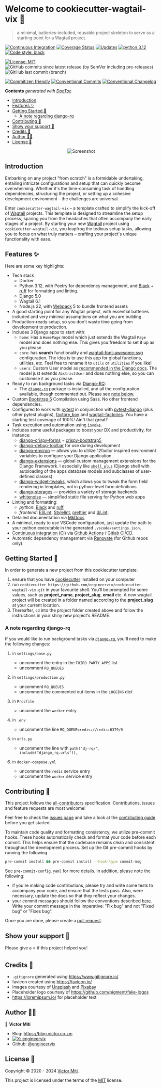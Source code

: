 # Welcome to cookiecutter-wagtail-vix 👋

> a minimal, batteries-included, reusable project skeleton to serve as a starting point for a Wagtail project.

[![Continuous Integration](https://github.com/engineervix/cookiecutter-wagtail-vix/actions/workflows/main.yml/badge.svg)](https://github.com/engineervix/cookiecutter-wagtail-vix/actions/workflows/main.yml)
[![Coverage Status](https://codecov.io/gh/engineervix/cookiecutter-wagtail-vix/branch/main/graph/badge.svg)](https://codecov.io/gh/engineervix/cookiecutter-wagtail-vix)
[![Updates](https://pyup.io/repos/github/engineervix/cookiecutter-wagtail-vix/shield.svg)](https://pyup.io/repos/github/engineervix/cookiecutter-wagtail-vix/)
[![python 3.12](https://img.shields.io/badge/python-3.12-brightgreen.svg)](https://python.org)
[![Code style: black](https://img.shields.io/badge/code%20style-black-000000.svg)](https://github.com/psf/black)

[![License: MIT](https://img.shields.io/github/license/engineervix/cookiecutter-wagtail-vix)](https://github.com/engineervix/cookiecutter-wagtail-vix/LICENSE)
![GitHub commits since latest release (by SemVer including pre-releases)](https://img.shields.io/github/commits-since/engineervix/cookiecutter-wagtail-vix/latest)
![GitHub last commit (branch)](https://img.shields.io/github/last-commit/engineervix/cookiecutter-wagtail-vix/main)

[![Commitizen friendly](https://img.shields.io/badge/commitizen-friendly-brightgreen.svg)](http://commitizen.github.io/cz-cli/)
[![Conventional Commits](https://img.shields.io/badge/Conventional%20Commits-1.0.0-blue.svg)](https://conventionalcommits.org)
[![Conventional Changelog](https://img.shields.io/badge/changelog-conventional-brightgreen.svg)](https://github.com/conventional-changelog)

<!-- START doctoc generated TOC please keep comment here to allow auto update -->
<!-- DON'T EDIT THIS SECTION, INSTEAD RE-RUN doctoc TO UPDATE -->

**Contents** _generated with [DocToc](https://github.com/thlorenz/doctoc)_

- [Introduction](#introduction)
- [Features ✨](#features-)
- [Getting Started 🚀](#getting-started-)
  - [A note regarding django-rq](#a-note-regarding-django-rq)
- [Contributing 🤝](#contributing-)
- [Show your support 🙌](#show-your-support-)
- [Credits 👏](#credits-)
- [Author 🧑‍💻](#author-)
- [License 📝](#license-)

<!-- END doctoc generated TOC please keep comment here to allow auto update -->

<p align="center">
  <img src="https://github.com/engineervix/cookiecutter-wagtail-vix/blob/main/docs/img/screenshot.png" alt="Screenshot">
</p>

## Introduction

Embarking on any project "from scratch" is a formidable undertaking, entailing intricate configurations and setup that can quickly become overwhelming. Whether it's the time-consuming task of handling dependencies, structuring the project, or setting up a cohesive development environment – the challenges are universal.

Enter `cookiecutter-wagtail-vix` – a template crafted to simplify the kick-off of [Wagtail](https://wagtail.org/) projects. This template is designed to streamline the setup process, sparing you from the headaches that often accompany the early stages of a project. By starting your new [Wagtail](https://wagtail.org/) project using `cookiecutter-wagtail-vix`, you leapfrog the tedious setup tasks, allowing you to focus on what truly matters – crafting your project's unique functionality with ease.

## Features ✨

Here are some key highlights:

- Tech stack
  - Docker
  - Python 3.12, with Poetry for dependency management, and [Black](https://black.readthedocs.io/) + [ruff](https://github.com/astral-sh/ruff) for formatting and linting.
  - Django 5.0
  - Wagtail 6.1
  - Node.js 22, with [Webpack](https://webpack.js.org/) 5 to bundle frontend assets
- A good starting point for any Wagtail project, with essential batteries included and very minimal assumptions on what you are building.
- Production-ready setup, so you don't waste time going from development to production.
- Includes 3 Django apps to start with:
  - `home`: Has a `HomePage` model which just extends the Wagtail `Page` model and does nothing else. This gives you freedom to set it up as you please.
  - `core`: has **search** functionality and [wagtail-font-awesome-svg](https://github.com/wagtail-nest/wagtail-font-awesome-svg) configuration. The idea is to use this app for global functions, utilities, etc. Feel free to rename it to `utils` or `utilities` if you like!
  - `users`: Custom User model as [recommended in the Django docs](https://docs.djangoproject.com/en/5.0/topics/auth/customizing/#using-a-custom-user-model-when-starting-a-project). The model just extends `AbstractUser` and does nothing else, so you can customise it as you please.
- Ready to run background tasks via [Django-RQ](https://github.com/rq/django-rq):
  - The [`django-rq`](https://github.com/rq/django-rq) package is installed, and all the configuration available, though commented out. Please see [note below](#a-note-regarding-django-rq).
- Custom [Bootstrap 5](https://getbootstrap.com/) Compilation using Sass. No other frontend dependencies.
- Configured to work with [pytest](https://docs.pytest.org/en/latest/) in conjunction with [pytest-django](https://pytest-django.readthedocs.io/en/latest/) (plus other pytest plugins), [factory_boy](https://factoryboy.readthedocs.io/en/latest/) and [wagtail-factories](https://github.com/wagtail/wagtail-factories). You have a starting test coverage of 100%! Ain't that great?
- Task execution and automation using [`invoke`](http://www.pyinvoke.org/).
- Includes some useful packages to boost your DX and productivity, for instance:
  - [django-crispy-forms](https://github.com/django-crispy-forms/django-crispy-forms) + [crispy-bootstrap5](https://github.com/django-crispy-forms/crispy-bootstrap5)
  - [django-debug-toolbar](https://github.com/jazzband/django-debug-toolbar) for use during development
  - [django-environ](https://github.com/joke2k/django-environ) — allows you to utilize 12factor inspired environment variables to configure your Django application.
  - [django-extensions](https://github.com/django-extensions/django-extensions) — global custom management extensions for the Django Framework. I especially like [`shell_plus`](https://django-extensions.readthedocs.io/en/latest/shell_plus.html) (Django shell with autoloading of the apps database models and subclasses of user-defined classes).
  - [django-widget-tweaks](https://github.com/jazzband/django-widget-tweaks), which allows you to tweak the form field rendering in templates, not in python-level form definitions.
  - [django-storages](https://github.com/jschneier/django-storages) — provides a variety of storage backends
  - [whitenoise](https://github.com/evansd/whitenoise) — simplified static file serving for Python web apps
- Linting and formatting:
  - _python_: [Black](https://black.readthedocs.io/) and [ruff](https://github.com/astral-sh/ruff)
  - _frontend_: [ESLint](https://eslint.org/), [Stylelint](https://stylelint.io/), [prettier](https://prettier.io/) and [djLint](https://www.djlint.com/).
- Detailed documentation via [MkDocs](https://www.mkdocs.org/)
- A minimal, ready to use VSCode configuration, just update the path to your python executable in the generated `.vscode/settings.json`.
- [Continuous integration (CI)](https://www.atlassian.com/continuous-delivery/continuous-integration) via [Github Actions](https://github.com/features/actions) / [Gitlab CI/CD](https://docs.gitlab.com/ee/ci/).
- Automatic dependency management via [Renovate](https://github.com/marketplace/renovate) (for Github repos only).

## Getting Started 🚀

In order to generate a new project from this cookiecutter template:

1. ensure that you have [cookiecutter](https://github.com/audreyr/cookiecutter) installed on your computer
2. run `cookiecutter https://github.com/engineervix/cookiecutter-wagtail-vix.git` in your favourite shell. You’ll be prompted for some values, such as **project_name**, **project_slug**, **email** etc. A new wagtail project will be created in a folder named according to the **project_slug** at your current location.
3. Thereafter, `cd` into the project folder created above and follow the instructions in your shiny new project's README.

### A note regarding django-rq

If you would like to run background tasks via [`django-rq`](https://github.com/rq/django-rq), you'll need to make the following changes:

1. in `settings/base.py`

   - uncomment the entry in the `THIRD_PARTY_APPS` list
   - uncomment `RQ_QUEUES`

2. in `settings/production.py`

   - uncomment `RQ_QUEUES`
   - uncomment the commented out items in the `LOGGING` dict

3. in `Procfile`

   - uncomment the `worker` entry

4. in `.env`

   - uncomment the line `RQ_QUEUE=redis://redis:6379/0`

5. in `urls.py`

   - uncomment the line with `path("dj-rq/", include("django_rq.urls")),`

6. in `docker-compose.yml`
   - uncomment the `redis` service entry
   - uncomment the `worker` service entry

## Contributing 🤝

<!-- Thanks goes to these wonderful people ([emoji key](https://allcontributors.org/docs/en/emoji-key)): -->

<!-- ALL-CONTRIBUTORS-LIST:START - Do not remove or modify this section -->
<!-- prettier-ignore-start -->
<!-- markdownlint-disable -->

<!-- markdownlint-restore -->
<!-- prettier-ignore-end -->

<!-- ALL-CONTRIBUTORS-LIST:END -->

This project follows the [all-contributors](https://github.com/all-contributors/all-contributors) specification. Contributions, issues and feature requests are most welcome!

Feel free to check the [issues page](https://github.com/engineervix/cookiecutter-wagtail-vix/issues) and take a look at the [contributing guide](https://github.com/engineervix/cookiecutter-wagtail-vix/blob/main/CONTRIBUTING.md) before you get started.

To maintain code quality and formatting consistency, we utilize pre-commit hooks. These hooks automatically check and format your code before each commit. This helps ensure that the codebase remains clean and consistent throughout the development process. Set up the Git pre-commit hooks by running the following

```bash
pre-commit install && pre-commit install --hook-type commit-msg
```

See `pre-commit-config.yaml` for more details. In addition, please note the following:

- if you're making code contributions, please try and write some tests to accompany your code, and ensure that the tests pass. Also, were necessary, update the docs so that they reflect your changes.
- your commit messages should follow the conventions described [here](https://www.conventionalcommits.org/). Write your commit message in the imperative: "Fix bug" and not "Fixed bug" or "Fixes bug".

Once you are done, please create a [pull request](https://github.com/engineervix/cookiecutter-wagtail-vix/pulls).

## Show your support 🙌

Please give a ⭐️ if this project helped you!

## Credits 👏

- `.gitignore` generated using <https://www.gitignore.io/>
- favicon created using <https://favicon.io/>
- Images courtesy of [Unsplash](https://unsplash.com/) and [Pixabay](https://pixabay.com/)
- Placeholder logo courtesy of <https://github.com/pigment/fake-logos>
- <https://loremipsum.io/> for placeholder text

## Author 🧑‍💻

👤 **Victor Miti**

- Blog: <https://blog.victor.co.zm>
- [![X: engineervix](https://img.shields.io/twitter/follow/engineervix.svg?style=social)](https://twitter.com/engineervix)
- Github: [@engineervix](https://github.com/engineervix)

## License 📝

Copyright © 2020 - 2024 [Victor Miti](https://github.com/engineervix).

This project is licensed under the terms of the [MIT](https://github.com/engineervix/engineervix/blob/main/LICENSE) license.

